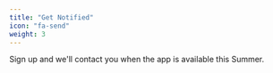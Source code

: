 ```yaml
---
title: "Get Notified"
icon: "fa-send"
weight: 3
---
```

Sign up and we'll contact you when the app is available this Summer.
